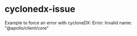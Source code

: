 # cyclonedx-issue
Example to force an error with cycloneDX: Error: Invalid name: "@apollo/client/core"

